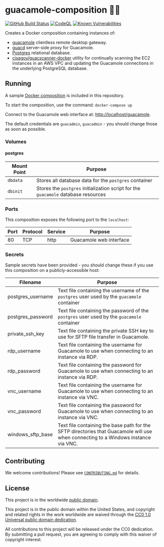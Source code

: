 # guacamole-composition 🥑🐳 #

[![GitHub Build Status](https://github.com/cisagov/guacamole-composition/workflows/build/badge.svg)](https://github.com/cisagov/guacamole-composition/actions)
[![CodeQL](https://github.com/cisagov/guacamole-composition/workflows/CodeQL/badge.svg)](https://github.com/cisagov/guacamole-composition/actions/workflows/codeql-analysis.yml)
[![Known Vulnerabilities](https://snyk.io/test/github/cisagov/guacamole-composition/badge.svg)](https://snyk.io/test/github/cisagov/guacamole-composition)

Creates a Docker composition containing instances of:

- [guacamole](https://hub.docker.com/r/guacamole/guacamole/) clientless
remote desktop gateway.
- [guacd](https://hub.docker.com/r/guacamole/guacd/) server-side proxy for
Guacamole.
- [Postgres](https://hub.docker.com/_/postgres/) relational database.
- [cisagov/guacscanner-docker](https://github.com/cisagov/guacscanner-docker)
  utility for continually scanning the EC2 instances in an AWS VPC and
  updating the Guacamole connections in the underlying PostgreSQL
  database.

## Running ##

A sample [Docker composition](docker-compose.yml) is included
in this repository.

To start the composition, use the command: `docker-compose up`

Connect to the Guacamole web interface at:
[http://localhost/guacamole](http://localhost/guacamole).

The default credentials are `guacadmin`, `guacadmin` - you should change those
as soon as possible.

### Volumes ###

#### postgres ####

| Mount Point | Purpose |
| ----------- | ------- |
| `dbdata` | Stores all database data for the `postgres` container |
| `dbinit` | Stores the `postgres` initialization script for the `guacamole` database resources |

### Ports ###

This composition exposes the following port to the `localhost`:

| Port  | Protocol | Service  | Purpose |
|-------|----------|----------|---------|
| 80    | TCP      | http     | Guacamole web interface |

### Secrets ###

Sample secrets have been provided - you should change these if you use this
composition on a publicly-accessible host:

| Filename | Purpose |
|----------|---------|
| postgres_username | Text file containing the username of the `postgres` user used by the `guacamole` container |
| postgres_password | Text file containing the password of the `postgres` user used by the `guacamole` container |
| private_ssh_key | Text file containing the private SSH key to use for SFTP file transfer in Guacamole. |
| rdp_username | Text file containing the username for Guacamole to use when connecting to an instance via RDP. |
| rdp_password | Text file containing the password for Guacamole to use when connecting to an instance via RDP. |
| vnc_username | Text file containing the username for Guacamole to use when connecting to an instance via VNC. |
| vnc_password | Text file containing the password for Guacamole to use when connecting to an instance via VNC. |
| windows_sftp_base | Text file containing the base path for the SFTP directories that Guacamole will use when connecting to a Windows instance via VNC. |

## Contributing ##

We welcome contributions!  Please see [`CONTRIBUTING.md`](CONTRIBUTING.md) for
details.

## License ##

This project is in the worldwide [public domain](LICENSE).

This project is in the public domain within the United States, and
copyright and related rights in the work worldwide are waived through
the [CC0 1.0 Universal public domain
dedication](https://creativecommons.org/publicdomain/zero/1.0/).

All contributions to this project will be released under the CC0
dedication. By submitting a pull request, you are agreeing to comply
with this waiver of copyright interest.
